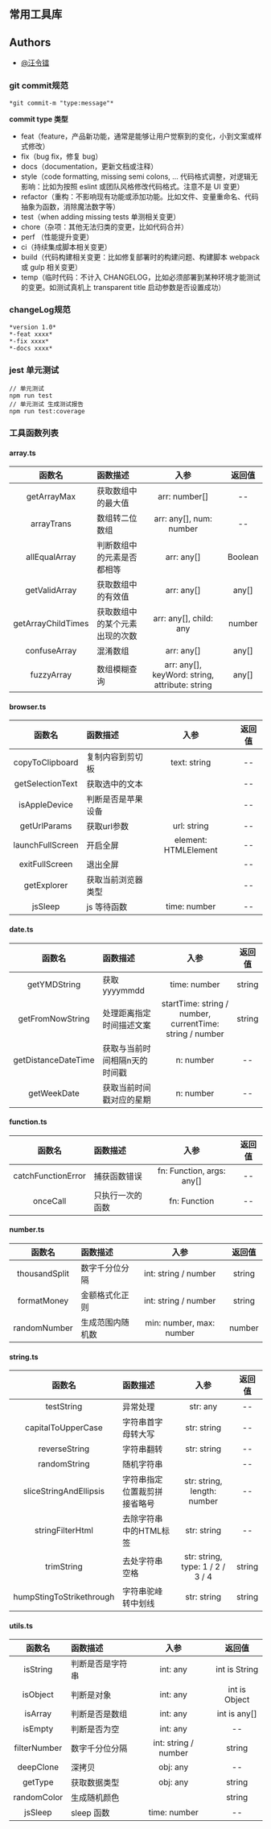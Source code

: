 ## 常用工具库
## Authors

- [@汪令镭](https://github.com/wanglinglei/wanglinglei)


### git commit规范
    *git commit-m "type:message"*
**commit type 类型**
  - feat（feature，产品新功能，通常是能够让用户觉察到的变化，小到文案或样式修改）
  - fix（bug fix，修复 bug）
  - docs（documentation，更新文档或注释）
  - style（code formatting, missing semi colons, … 代码格式调整，对逻辑无影响：比如为按照 eslint 或团队风格修改代码格式。注意不是 UI 变更）
  - refactor（重构：不影响现有功能或添加功能。比如文件、变量重命名、代码抽象为函数，消除魔法数字等）
  - test（when adding missing tests 单测相关变更）
  - chore（杂项：其他无法归类的变更，比如代码合并）
  - perf （性能提升变更）
  - ci（持续集成脚本相关变更）
  - build（代码构建相关变更：比如修复部署时的构建问题、构建脚本 webpack 或 gulp 相关变更）
  - temp（临时代码：不计入 CHANGELOG，比如必须部署到某种环境才能测试的变更。如测试真机上 transparent title 启动参数是否设置成功）


### changeLog规范
    *version 1.0*
    *-feat xxxx*
    *-fix xxxx*
    *-docs xxxx*



### jest 单元测试
```
// 单元测试
npm run test
// 单元测试 生成测试报告
npm run test:coverage
```
### 工具函数列表
#### array.ts 
 | 函数名 | 函数描述|入参|返回值| 
 |:----:|:----|:----:|:----:|
|getArrayMax| 获取数组中的最大值|arr: number[]|--|
|arrayTrans| 数组转二位数组|arr: any[], num: number|--|
|allEqualArray| 判断数组中的元素是否都相等|arr: any[]|Boolean|
|getValidArray| 获取数组中的有效值|arr: any[]|any[]|
|getArrayChildTimes| 获取数组中的某个元素出现的次数|arr: any[], child: any|number|
|confuseArray| 混淆数组|arr: any[]|any[]|
|fuzzyArray| 数组模糊查询|arr: any[], keyWord: string, attribute: string|any[]|
#### browser.ts 
 | 函数名 | 函数描述|入参|返回值| 
 |:----:|:----|:----:|:----:|
|copyToClipboard| 复制内容到剪切板|text: string|--|
|getSelectionText| 获取选中的文本||--|
|isAppleDevice| 判断是否是苹果设备||--|
|getUrlParams| 获取url参数|url: string|--|
|launchFullScreen| 开启全屏|element: HTMLElement|--|
|exitFullScreen| 退出全屏||--|
|getExplorer| 获取当前浏览器类型||--|
|jsSleep| js 等待函数|time: number|--|
#### date.ts 
 | 函数名 | 函数描述|入参|返回值| 
 |:----:|:----|:----:|:----:|
|getYMDString| 获取yyyymmdd|time: number|string|
|getFromNowString| 处理距离指定时间描述文案|startTime: string / number, currentTime: string / number|string|
|getDistanceDateTime| 获取与当前时间相隔n天的时间戳|n: number|--|
|getWeekDate| 获取当前时间戳对应的星期|n: number|--|
#### function.ts 
 | 函数名 | 函数描述|入参|返回值| 
 |:----:|:----|:----:|:----:|
|catchFunctionError| 捕获函数错误|fn: Function, args: any[]|--|
|onceCall| 只执行一次的函数|fn: Function|--|
#### number.ts 
 | 函数名 | 函数描述|入参|返回值| 
 |:----:|:----|:----:|:----:|
|thousandSplit| 数字千分位分隔|int: string / number|string|
|formatMoney| 金额格式化正则|int: string / number|string|
|randomNumber| 生成范围内随机数|min: number, max: number|number|
#### string.ts 
 | 函数名 | 函数描述|入参|返回值| 
 |:----:|:----|:----:|:----:|
|testString| 异常处理|str: any|--|
|capitalToUpperCase| 字符串首字母转大写|str: string|--|
|reverseString| 字符串翻转|str: string|--|
|randomString| 随机字符串||--|
|sliceStringAndEllipsis| 字符串指定位置裁剪拼接省略号|str: string, length: number|--|
|stringFilterHtml| 去除字符串中的HTML标签|str: string|--|
|trimString| 去处字符串空格|str: string, type: 1 / 2 / 3 / 4|string|
|humpStingToStrikethrough| 字符串驼峰转中划线|str: string|string|
#### utils.ts 
 | 函数名 | 函数描述|入参|返回值| 
 |:----:|:----|:----:|:----:|
|isString| 判断是否是字符串|int: any|int is String|
|isObject| 判断是对象|int: any|int is Object|
|isArray| 判断是否是数组|int: any|int is any[]|
|isEmpty| 判断是否为空|int: any|--|
|filterNumber|数字千分位分隔|int: string / number|string|
|deepClone| 深拷贝|obj: any|--|
|getType| 获取数据类型|obj: any|string|
|randomColor| 生成随机颜色||string|
|jsSleep| sleep 函数|time: number|--|
